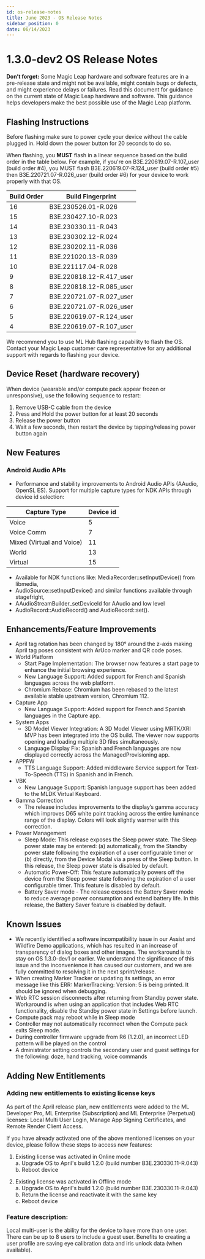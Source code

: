 ```yaml
---
id: os-release-notes
title: June 2023 - OS Release Notes
sidebar_position: 0
date: 06/14/2023
---
```


# 1.3.0-dev2 OS Release Notes

**Don’t forget:** Some Magic Leap hardware and software features are in a pre-release state and might not be available, might contain bugs or defects, and might experience delays or failures. Read this document for guidance on the current state of Magic Leap hardware and software. This guidance helps developers make the best possible use of the Magic Leap platform.

## Flashing Instructions

Before flashing make sure to power cycle your device without the cable plugged in. Hold down the power button for 20 seconds to do so. 

When flashing, you **MUST** flash in a linear sequence based on the build order in the table below. For example, if you're on B3E.220619.07-R.107_user (build order #4), you MUST flash B3E.220619.07-R.124_user (build order #5) then B3E.220721.07-R.026_user (build order #6) for your device to work properly with that OS.

| Build Order | Build Fingerprint        |
| ----------- | ------------------------ |
| 16          | B3E.230526.01-R.026      |
| 15          | B3E.230427.10-R.023      |
| 14          | B3E.230330.11-R.043      |
| 13          | B3E.230302.12-R.024      |
| 12          | B3E.230202.11-R.036      |
| 11          | B3E.221020.13-R.039      |
| 10          | B3E.221117.04-R.028      |
| 9           | B3E.220818.12-R.417_user |
| 8           | B3E.220818.12-R.085_user |
| 7           | B3E.220721.07-R.027_user |
| 6           | B3E.220721.07-R.026_user |
| 5           | B3E.220619.07-R.124_user |
| 4           | B3E.220619.07-R.107_user |

We recommend you to use ML Hub flashing capability to flash the OS. Contact your Magic Leap customer care representative for any additional support with regards to flashing your device.

## Device Reset (hardware recovery)

When device (wearable and/or compute pack appear frozen or unresponsive), use the following sequence to restart:

1. Remove USB-C cable from the device
2. Press and Hold the power button for at least 20 seconds
3. Release the power button
4. Wait a few seconds, then restart the device by tapping/releasing power button again

## New Features

### Android Audio APIs
- Performance and stability improvements to Android Audio APIs (AAudio, OpenSL ES).
Support for multiple capture types for NDK APIs through device id selection:

| Capture Type	| Device id |
| ------------- | --------- |
| Voice	        | 5         |
| Voice Comm	  | 7         |
| Mixed (Virtual and Voice) |	11  |
| World	| 13 |
| Virtual |	15 |

- Available for NDK functions like: MediaRecorder::setInputDevice() from libmedia,
- AudioSource::setInputDevice() and similar functions available through stagefright,
- AAudioStreamBuilder_setDeviceId for AAudio and low level
- AudioRecord::AudioRecord() and AudioRecord::set().

## Enhancements/Feature Improvements

- April tag rotation has been changed by 180° around the z-axis making April tag poses consistent with ArUco marker and QR code poses.
- World Platform
  - Start Page Implementation: The browser now features a start page to enhance the initial browsing experience.
  - New Language Support: Added support for French and Spanish languages across the web platform.
  - Chromium Rebase: Chromium has been rebased to the latest available stable upstream version, Chromium 112.
- Capture App
  - New Language Support: Added support for French and Spanish languages in the Capture app.
- System Apps
  - 3D Model Viewer Integration: A 3D Model Viewer using MRTK/XRI MVP has been integrated into the OS build. The viewer now supports opening and loading multiple 3D files simultaneously.
  - Language Display Fix: Spanish and French languages are now displayed correctly across the ManagedProvisioning app.
- APPFW
  -  TTS Language Support: Added middleware Service support for Text-To-Speech (TTS) in Spanish and in French.
- VBK
  - New Language Support: Spanish language support has been added to the MLDK Virtual Keyboard.
- Gamma Correction
  - The release includes improvements to the display’s gamma accuracy which improves D65 white point tracking across the entire luminance range of the display. Colors will look slightly warmer with this correction.
- Power Management
  - Sleep Mode: This release exposes the Sleep power state. The Sleep power state may be entered: (a) automatically, from the Standby power state following the expiration of a user configurable timer or (b) directly, from the Device Modal via a press of the Sleep button. In this release, the Sleep power state is disabled by default.
  - Automatic Power-Off: This feature automatically powers off the device from the Sleep power state following the expiration of a user configurable timer. This feature is disabled by default.
  - Battery Saver mode - The release exposes the Battery Saver mode to reduce average power consumption and extend battery life. In this release, the Battery Saver feature is disabled by default.

## Known Issues

- We recently identified a software incompatibility issue in our Assist and Wildfire Demo applications, which has resulted in an increase of transparency of dialog boxes and other images. The workaround is to stay on OS 1.3.0-dev1 or earlier. We understand the significance of this issue and the inconvenience it has caused our customers, and we are fully committed to resolving it in the next sprint/release.
- When creating Marker Tracker or updating its settings, an error message like this ERR: MarkerTracking: Version: 5 is being printed. It should be ignored when debugging.
- Web RTC session disconnects after returning from Standby power state. Workaround is when using an application that includes Web RTC functionality, disable the Standby power state in Settings before launch.
- Compute pack may reboot while in Sleep mode
- Controller may not automatically reconnect when the Compute pack exits Sleep mode.
- During controller firmware upgrade from R6 (1.2.0), an incorrect LED pattern will be played on the control
- A dministrator setting controls the secondary user and guest settings for the following: doze, hand tracking, voice commands

## Adding New Entitlements

### Adding new entitlements to existing license keys

As part of the April release plan, new entitlements were added to the ML Developer Pro, ML Enterprise (Subscription) and ML Enterprise (Perpetual) licenses: Local Multi User Login, Manage App Signing Certificates, and Remote Render Client Access.

If you have already activated one of the above mentioned licenses on your device, please follow these steps to access new features:

 1. Existing license was activated in Online mode  
 a. Upgrade OS to April's build 1.2.0 (build number B3E.230330.11-R.043)  
 b. Reboot device  

 2. Existing license was activated in Offline mode  
  a. Upgrade OS to April's build 1.2.0 (build number B3E.230330.11-R.043)  
  b. Return the license and reactivate it with the same key  
  c. Reboot device

### Feature description:

Local multi-user is the ability for the device to have more than one user. There can be up to 8 users to include a guest user. Benefits to creating a user profile are saving eye calibration data and iris unlock data (when available).
